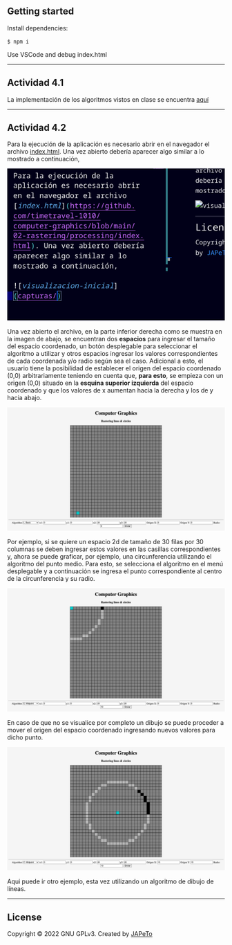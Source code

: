 ## Getting started

Install dependencies:

```
$ npm i
```
Use VSCode and debug index.html
___

## Actividad 4.1

La implementación de los algoritmos vistos en clase se encuentra [aquí](https://github.com/timetravel-1010/computer-graphics/blob/main/02-rastering/processing/algorithms.js)

___

## Actividad 4.2

Para la ejecución de la aplicación es necesario abrir en el navegador el archivo [index.html](https://github.com/timetravel-1010/computer-graphics/blob/main/02-rastering/processing/index.html). Una vez abierto debería aparecer algo similar a lo mostrado a continuación,

![visualizacion-inicial](capturas/inicio.png)

Una vez abierto el archivo, en la parte inferior derecha como se muestra en la imagen de abajo, se encuentran dos **espacios** para ingresar el tamaño del espacio coordenado, un botón desplegable para seleccionar el algoritmo a utilizar y otros espacios ingresar los valores correspondientes de cada coordenada y/o radio según sea el caso. Adicional a esto, el usuario  tiene la posibilidad de establecer el origen del espacio coordenado (0,0) arbitrariamente teniendo en cuenta que, **para esto**, se empieza con un origen (0,0) situado en la **esquina superior izquierda** del espacio coordenado y que los valores de x aumentan hacia la derecha y los de y hacia abajo.

![controles](capturas/controles.png)

Por ejemplo, si se quiere un espacio 2d de tamaño de 30 filas por 30 columnas se deben ingresar estos valores en las casillas correspondientes y, ahora se puede graficar, por ejemplo, una circunferencia utilizando el algoritmo del punto medio. Para esto, se selecciona el algoritmo en el menú desplegable y a continuación se ingresa el punto correspondiente al centro de la circunferencia y su radio.

![ejemplo-circunferencia](capturas/circunferencia.png)

En caso de que no se visualice por completo un dibujo se puede proceder a mover el origen del espacio coordenado ingresando nuevos valores para dicho punto.

![ejemplo-circunferencia](capturas/circunferencia-completa.png)


Aqui puede ir otro ejemplo, esta vez utilizando un algoritmo de dibujo de líneas.

___

## License

Copyright &copy; 2022 GNU GPLv3. Created by [JAPeTo](https://garatzailea.com.co)